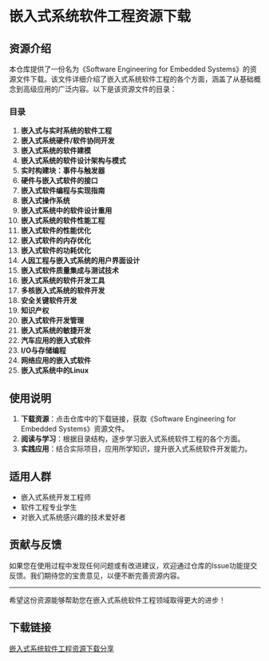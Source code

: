 # 嵌入式系统软件工程资源下载

## 资源介绍

本仓库提供了一份名为《Software Engineering for Embedded Systems》的资源文件下载。该文件详细介绍了嵌入式系统软件工程的各个方面，涵盖了从基础概念到高级应用的广泛内容。以下是该资源文件的目录：

### 目录

1. **嵌入式与实时系统的软件工程**
2. **嵌入式系统硬件/软件协同开发**
3. **嵌入式系统的软件建模**
4. **嵌入式系统的软件设计架构与模式**
5. **实时构建块：事件与触发器**
6. **硬件与嵌入式软件的接口**
7. **嵌入式软件编程与实现指南**
8. **嵌入式操作系统**
9. **嵌入式系统中的软件设计重用**
10. **嵌入式系统的软件性能工程**
11. **嵌入式软件的性能优化**
12. **嵌入式软件的内存优化**
13. **嵌入式软件的功耗优化**
14. **人因工程与嵌入式系统的用户界面设计**
15. **嵌入式软件质量集成与测试技术**
16. **嵌入式系统的软件开发工具**
17. **多核嵌入式系统的软件开发**
18. **安全关键软件开发**
19. **知识产权**
20. **嵌入式软件开发管理**
21. **嵌入式系统的敏捷开发**
22. **汽车应用的嵌入式软件**
23. **I/O与存储编程**
24. **网络应用的嵌入式软件**
25. **嵌入式系统中的Linux**

## 使用说明

1. **下载资源**：点击仓库中的下载链接，获取《Software Engineering for Embedded Systems》资源文件。
2. **阅读与学习**：根据目录结构，逐步学习嵌入式系统软件工程的各个方面。
3. **实践应用**：结合实际项目，应用所学知识，提升嵌入式系统软件开发能力。

## 适用人群

- 嵌入式系统开发工程师
- 软件工程专业学生
- 对嵌入式系统感兴趣的技术爱好者

## 贡献与反馈

如果您在使用过程中发现任何问题或有改进建议，欢迎通过仓库的Issue功能提交反馈。我们期待您的宝贵意见，以便不断完善资源内容。

---

希望这份资源能够帮助您在嵌入式系统软件工程领域取得更大的进步！

## 下载链接

[嵌入式系统软件工程资源下载分享](https://pan.quark.cn/s/5d2c129c9140)